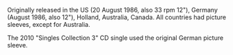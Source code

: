 Originally released in the US (20 August 1986, also 33 rpm 12"), Germany (August 1986, also 12"), Holland, Australia, Canada. All countries had picture sleeves, except for Australia.

The 2010 "Singles Collection 3" CD single used the original German picture sleeve.
